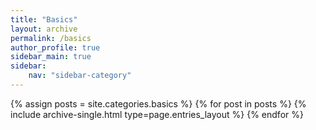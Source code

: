 ```yaml
---
title: "Basics"
layout: archive
permalink: /basics
author_profile: true
sidebar_main: true
sidebar:
    nav: "sidebar-category"
---
```



{% assign posts = site.categories.basics %}
{% for post in posts %} {% include archive-single.html type=page.entries_layout %} {% endfor %}
